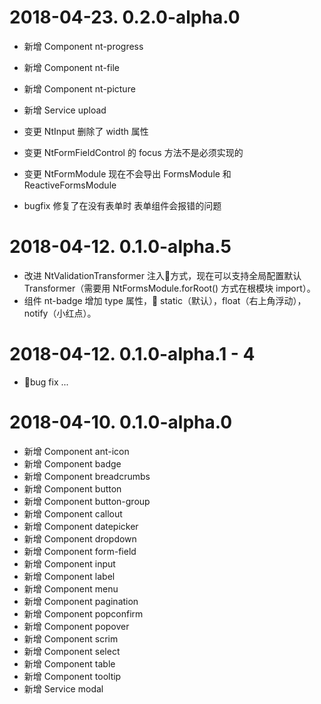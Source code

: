 # 2018-04-23. 0.2.0-alpha.0

* 新增 Component nt-progress
* 新增 Component nt-file
* 新增 Component nt-picture
* 新增 Service upload

* 变更 NtInput 删除了 width 属性
* 变更 NtFormFieldControl 的 focus 方法不是必须实现的
* 变更 NtFormModule 现在不会导出 FormsModule 和 ReactiveFormsModule 

* bugfix 修复了在没有表单时 表单组件会报错的问题

# 2018-04-12. 0.1.0-alpha.5

* 改进 NtValidationTransformer 注入方式，现在可以支持全局配置默认 Transformer（需要用 NtFormsModule.forRoot() 方式在根模块 import）。
* 组件 nt-badge 增加 type 属性， static（默认），float（右上角浮动），notify（小红点）。

# 2018-04-12. 0.1.0-alpha.1 - 4

* bug fix ... 

# 2018-04-10. 0.1.0-alpha.0

* 新增 Component ant-icon
* 新增 Component badge
* 新增 Component breadcrumbs
* 新增 Component button
* 新增 Component button-group
* 新增 Component callout
* 新增 Component datepicker
* 新增 Component dropdown
* 新增 Component form-field
* 新增 Component input
* 新增 Component label
* 新增 Component menu
* 新增 Component pagination
* 新增 Component popconfirm
* 新增 Component popover
* 新增 Component scrim
* 新增 Component select
* 新增 Component table
* 新增 Component tooltip
* 新增 Service modal

